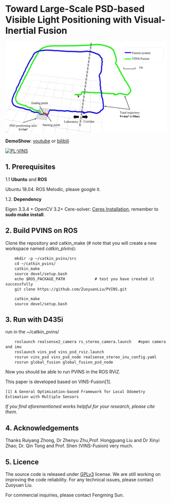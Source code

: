 # Toward Large-Scale PSD-based Visible Light Positioning with Visual-Inertial Fusion


![image](https://github.com/ZuoyuanLiu/PVINS/blob/master/output/figure9.tif)

**DemoShow**: [youtube](https://youtu.be/7j6x5J23VpY) or [bilibili](https://www.bilibili.com/video/BV1KrmmYMEEs/)

[![PL-VINS](https://img.youtube.com/vi/7j6x5J23VpY/0.jpg)](https://youtu.be/7j6x5J23VpY)

## 1. Prerequisites
1.1 **Ubuntu** and **ROS**

Ubuntu 18.04. ROS Melodic, please google it.

1.2. **Dependency**

Eigen 3.3.4 + OpenCV 3.2+ Cere-solver: [Ceres Installation](http://ceres-solver.org/installation.html), remember to **sudo make install**.

## 2. Build PVINS on ROS
Clone the repository and catkin_make (# note that you will create a new workspace named *catkin_plvins*):
```
	mkdir -p ~/catkin_pvins/src    
	cd ~/catkin_pvins/
	catkin_make
	source devel/setup.bash
	echo $ROS_PACKAGE_PATH             # test you have created it successfully
	git clone https://github.com/ZuoyuanLiu/PVINS.git
```

```	
	catkin_make
	source devel/setup.bash
```

## 3. Run with D435i


run in the ~/catkin_pvins/
```
	roslaunch realsense2_camera rs_stereo_camera.launch   #open camera and imu
	roslaunch vins_psd vins_psd_rviz.launch
	rosrun vins_psd vins_psd_node realsense_stereo_inu_config.yaml
	rosrun global_fusion global_fusion_psd_node
```

Now you should be able to run PVINS in the ROS RViZ. 


This paper is developed based on VINS-Fusion[1].
```
[1] A General Optimization-based Framework for Local Odometry Estimation with Multiple Sensors

```

*If you find aforementioned works helpful for your research, please cite them.*

## 4. Acknowledgements

Thanks Ruiyang Zhong, Dr Zhenyu Zhu,Prof. Hongguang Liu and Dr Xinyi Zhao; Dr. Qin Tong and Prof. Shen (VINS-Fusion) very much.

## 5. Licence
The source code is released under [GPLv3](http://www.gnu.org/licenses/) license.
We are still working on improving the code reliability. For any technical issues, please contact Zuoyuan Liu.

For commercial inquiries, please contact Fengming Sun.
